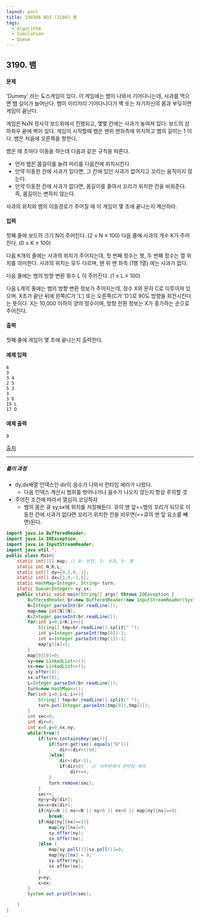```yaml
---
layout: post
title: 190306 BOJ (3190) 뱀
tags:
  - Algorithm
  - Simulation
  - Queue
---
```

## 3190. 뱀

#### 문제

 'Dummy' 라는 도스게임이 있다. 이 게임에는 뱀이 나와서 기어다니는데, 사과를 먹으면 뱀 길이가 늘어난다. 뱀이 이리저리 기어다니다가 벽 또는 자기자신의 몸과 부딪히면 게임이 끝난다.

게임은 NxN 정사각 보드위에서 진행되고, 몇몇 칸에는 사과가 놓여져 있다. 보드의 상하좌우 끝에 벽이 있다. 게임이 시작할때 뱀은 맨위 맨좌측에 위치하고 뱀의 길이는 1 이다. 뱀은 처음에 오른쪽을 향한다.

뱀은 매 초마다 이동을 하는데 다음과 같은 규칙을 따른다.

- 먼저 뱀은 몸길이를 늘려 머리를 다음칸에 위치시킨다.
- 만약 이동한 칸에 사과가 있다면, 그 칸에 있던 사과가 없어지고 꼬리는 움직이지 않는다.
- 만약 이동한 칸에 사과가 없다면, 몸길이를 줄여서 꼬리가 위치한 칸을 비워준다. 즉, 몸길이는 변하지 않는다.

사과의 위치와 뱀의 이동경로가 주어질 때 이 게임이 몇 초에 끝나는지 계산하라.

#### 입력

첫째 줄에 보드의 크기 N이 주어진다. (2 ≤ N ≤ 100) 다음 줄에 사과의 개수 K가 주어진다. (0 ≤ K ≤ 100)

다음 K개의 줄에는 사과의 위치가 주어지는데, 첫 번째 정수는 행, 두 번째 정수는 열 위치를 의미한다. 사과의 위치는 모두 다르며, 맨 위 맨 좌측 (1행 1열) 에는 사과가 없다.

다음 줄에는 뱀의 방향 변환 횟수 L 이 주어진다. (1 ≤ L ≤ 100)

다음 L개의 줄에는 뱀의 방향 변환 정보가 주어지는데,  정수 X와 문자 C로 이루어져 있으며. X초가 끝난 뒤에 왼쪽(C가 'L') 또는 오른쪽(C가 'D')로 90도 방향을 회전시킨다는 뜻이다. X는 10,000 이하의 양의 정수이며, 방향 전환 정보는 X가 증가하는 순으로 주어진다.

#### 출력

첫째 줄에 게임이 몇 초에 끝나는지 출력한다.

#### 예제 입력

```
6
3
3 4
2 5
5 3
3
3 D
15 L
17 D
```

#### 예제 출력

```
9
```

[출처](https://www.acmicpc.net/problem/3190)

------

##### 풀이 과정

- dy,dx배열 인덱스인 dir이 음수가 나와서 런타임 에러가 나왔다.
  - 다음 인덱스 계산시 범위를 벗어나거나 음수가 나오지 않는지 항상 주의할 것
- 주어진 조건에 따라서 열심히 코딩하자
  - 뱀의 몸은 큐 sy,sx에 위치를 저장해둔다. 큐의 맨 앞==뱀의 꼬리가 되므로 이동한 칸에 사과가 없다면 꼬리가 위치한 칸을 비우면(==큐의 맨 앞 요소를 빼면)된다.

```java
import java.io.BufferedReader;
import java.io.IOException;
import java.io.InputStreamReader;
import java.util.*;
public class Main{
    static int[][] map; // 0: 빈칸, 1: 사과, 9: 뱀
    static int N,K,L;
    static int[] dy={0,1,0,-1};
    static int[] dx={1,0,-1,0};
    static HashMap<Integer, String> turn;
    static Queue<Integer> sy,sx;
    public static void main(String[] args) throws IOException {
        BufferedReader br=new BufferedReader(new InputStreamReader(System.in));
        N=Integer.parseInt(br.readLine());
        map=new int[N][N];
        K=Integer.parseInt(br.readLine());
        for(int i=0;i<K;i++){
            String[] tmp=br.readLine().split(" ");
            int y=Integer.parseInt(tmp[0])-1;
            int x=Integer.parseInt(tmp[1])-1;
            map[y][x]=1;
        }
        map[0][0]=9;
        sy=new LinkedList<>();
        sx=new LinkedList<>();
        sy.offer(0);
        sx.offer(0);
        L=Integer.parseInt(br.readLine());
        turn=new HashMap<>();
        for(int i=0;i<L;i++){
            String[] tmp=br.readLine().split(" ");
            turn.put(Integer.parseInt(tmp[0]),tmp[1]);
        }
        int sec=0;
        int dir=0;
        int x=0,y=0,nx,ny;
        while(true){
            if(turn.containsKey(sec)){
                if(turn.get(sec).equals("D")){
                    dir=(dir+1)%4;
                }else{
                    dir=(dir-1);
                    if(dir<0)	// 이부분에서 런타임 에러
                        dir+=4;
                }
                turn.remove(sec);
            }
            sec++;
            ny=y+dy[dir];
            nx=x+dx[dir];
            if(ny>=N || nx>=N || ny<0 || nx<0 || map[ny][nx]==9)
                break;
            if(map[ny][nx]==1){
                map[ny][nx]=9;
                sy.offer(ny);
                sx.offer(nx);
            }else {
                map[sy.poll()][sx.poll()]=0;
                map[ny][nx] = 9;
                sy.offer(ny);
                sx.offer(nx);
            }
            y=ny;
            x=nx;
        }
        System.out.println(sec);

    }
}
```

